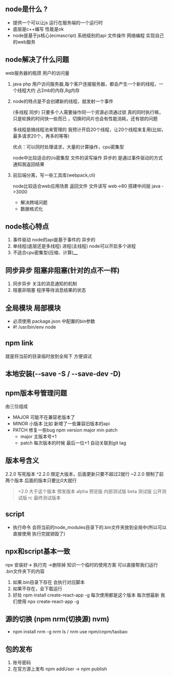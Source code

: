 ## node是什么 ?
* 提供一个可以让js 运行在服务端的一个运行时
* 底层是c++编写 性能是ok
* node是基于js核心(ecmascript) 系统级别的api
    文件操作 网络编程 实现自己的web服务
 
## node解决了什么问题
 web服务器的瓶颈 用户的访问量
 
1. java php 用户访问服务器,每个客户连接服务器，都会产生一个新的线程，一个线程大约
占2mb的内存,8g内存

2. node的特点是不会创建新的线程，就发射一个事件

    (多线程 同步) 只要多个人需要操作同一个资源必须通过锁 真的同时执行嘛，只是轮换的时间快一些而已
    ，切换时间片也会有性能消耗，还有锁的问题
   
    多线程是搞线程池来管理的
    我预计开启20个线程，让20个线程来复用(比如，最多请求20个，再多的等等)

    优点：可以同时处理请求，大量的计算操作，cpu密集型

    node中比较适合的i/o密集型 文件的读写操作 异步的
    是通过事件驱动的方式 通知我返回结果

3. 前后端分离，写一些工具库(webpack,cli)
   
    node比较适合web应用场景 返回文件 文件读写 
    web->80 搭建中间层 java ->3000
   * 解决跨域问题
   * 数据格式化
    
## node核心特点
1. 事件驱动 node的api是基于事件的 异步的
2. 单线程(底层还是多线程) 进程(主线程) node可以开启多个进程
3. 不适合cpu密集型(压缩、计算)****__****

## 同步异步 阻塞非阻塞(针对的点不一样)
1. 同步异步 关注的消息通知的机制 
2. 阻塞非阻塞 程序等待消息结果的状态

## 全局模块 局部模块
- 必须使用 package.json 中配置的bin参数
- #! /usr/bin/env node

## npm link
就是将当前的目录临时放到全局下 方便调试

## 本地安装(--save -S / --save-dev -D)

## npm版本号管理问题
由三位组成
- MAJOR 可能不在兼容老版本了
- MINOR 小版本 比如 新增了一些兼容旧版本的api
- PATCH 修复一些bug
 npm version major min patch
  * major 主版本号+1
  * patch 每次版本的时候 最后一位+1 自动关联到git tag
  
## 版本号含义
2.2.0 写死版本
^2.2.0 限定大版本，后面更新只要不超过2就行
~2.2.0 限制了前两个版本 后面的版本只要比0大就行

>=2.0 大于这个版本
预发版本 
alpha 预览版 内部测试版
beta 测试版 公开测试版
rc 最终测试版本

## script
- 执行命令 会将当前的node_modules目录下的.bin文件夹放到全局中(所以可以直接使用 执行完就销毁了)

## npx和script基本一致
npx  安装好-> 执行完 ->删除掉 知识一个临时的使用方案
可以直接帮我们运行 .bin文件夹下的内容 
1. 如果.bin目录下存在 会执行对应脚本
2. 如果不存在，会下载运行
3. 好处 npm install create-react-app -g 每次使用都是这个版本 每次想最新 我们使用 npx create-react-app -g

   
## 源的切换 (npm nrm(切换源) nvm)
- npm install nrm -g
nrm ls / nrm use npm/cnpm/taobao

## 包的发布
1. 账号密码
2. 在官方源上发布
npm addUser -> npm publish